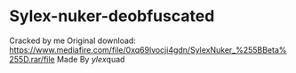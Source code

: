 # Sylex-nuker-deobfuscated 
Cracked by me 
Original download: https://www.mediafire.com/file/0xq69lvocji4gdn/SylexNuker_%255BBeta%255D.rar/file
Made By $ylex$quad 

